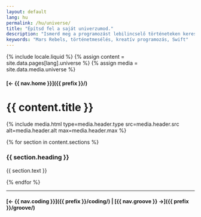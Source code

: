 ```yaml
---
layout: default
lang: hu
permalink: /hu/universe/
title: "Építsd fel a saját univerzumod."
description: "Ismerd meg a programozást lebilincselő történeteken keresztül. A sci-fi történetünk, a Mars Rebels, szórakoztatóvá és élvezetessé teszi a tanulást."
keywords: "Mars Rebels, történetmesélés, kreatív programozás, Swift"
---
```



{% include locale.liquid %}
{% assign content = site.data.pages[lang].universe %}
{% assign media = site.data.media.universe %}

#### [← {{ nav.home }}]({{ prefix }}/)

# {{ content.title }}

{% include media.html
  type=media.header.type
  src=media.header.src
  alt=media.header.alt
  max=media.header.max
%}

{% for section in content.sections %}
### {{ section.heading }}
{{ section.text }}

{% endfor %}

---

#### [← {{ nav.coding }}]({{ prefix }}/coding/) | [{{ nav.groove }} →]({{ prefix }}/groove/)